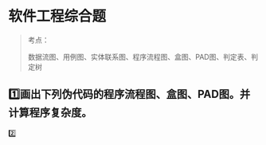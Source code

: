 # 软件工程综合题

> 考点：
> 
> 数据流图、用例图、实体联系图、程序流程图、盒图、PAD图、判定表、判定树

## 1️⃣画出下列伪代码的程序流程图、盒图、PAD图。并计算程序复杂度。



2️⃣
